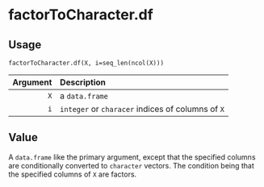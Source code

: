 factorToCharacter.df
====================

Usage
-----

    factorToCharacter.df(X, i=seq_len(ncol(X)))

| Argument | Description                                       |
| -------: | :------------------------------------------------ |
|      `X` | a `data.frame`                                    |
|      `i` | `integer` or `characer` indices of columns of `X` |

Value
-----

A `data.frame` like the primary argument, except that the specified columns are conditionally converted to `character` vectors.
The condition being that the specified columns of `X` are factors.
